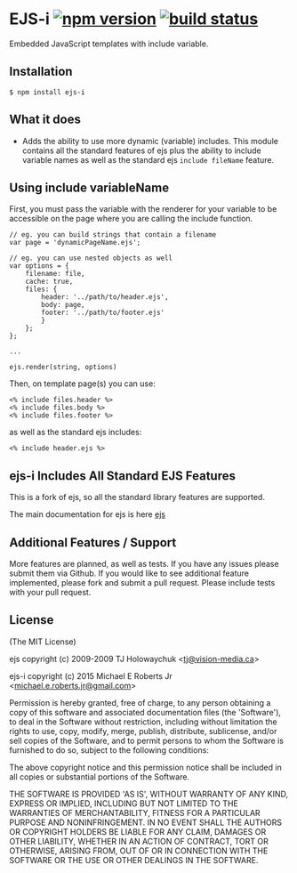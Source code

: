 # EJS-i [![npm version](https://badge.fury.io/js/ejs-i.svg)](http://badge.fury.io/js/ejs-i) [![build status](http://img.shields.io/travis/badges/shields.svg)](https://travis-ci.org/michaelerobertsjr/ejs-i)

Embedded JavaScript templates with include variable.

## Installation

    $ npm install ejs-i

## What it does

* Adds the ability to use more dynamic (variable) includes. This module  
contains all the standard features of ejs plus the ability to include variable names 
as well as the standard ejs `include fileName` feature.

## Using include variableName

First, you must pass the variable with the renderer for your variable to be 
accessible on the page where you are calling the include function.
    
    // eg. you can build strings that contain a filename
    var page = 'dynamicPageName.ejs';
    
    // eg. you can use nested objects as well
    var options = {
        filename: file,
        cache: true,
        files: {
            header: '../path/to/header.ejs',
            body: page, 
            footer: '../path/to/footer.ejs'
            }
        };
    };

    ...

    ejs.render(string, options) 

Then, on template page(s) you can use:

    <% include files.header %>
    <% include files.body %>
    <% include files.footer %>

as well as the standard ejs includes:

    <% include header.ejs %>

## ejs-i Includes All Standard EJS Features

This is a fork of ejs, so all the standard library features are supported.

The main documentation for ejs is here [ejs](https://github.com/tj/ejs) 

## Additional Features / Support

More features are planned, as well as tests.  If you have any issues please
submit them via Github. If you would like to see additional feature 
implemented, please fork and submit a pull request. Please include tests 
with your pull request.

## License 

(The MIT License)

ejs copyright (c) 2009-2009 TJ Holowaychuk &lt;tj@vision-media.ca&gt;

ejs-i copyright (c) 2015 Michael E Roberts Jr &lt;michael.e.roberts.jr@gmail.com&gt;

Permission is hereby granted, free of charge, to any person obtaining
a copy of this software and associated documentation files (the
'Software'), to deal in the Software without restriction, including
without limitation the rights to use, copy, modify, merge, publish,
distribute, sublicense, and/or sell copies of the Software, and to
permit persons to whom the Software is furnished to do so, subject to
the following conditions:

The above copyright notice and this permission notice shall be
included in all copies or substantial portions of the Software.

THE SOFTWARE IS PROVIDED 'AS IS', WITHOUT WARRANTY OF ANY KIND,
EXPRESS OR IMPLIED, INCLUDING BUT NOT LIMITED TO THE WARRANTIES OF
MERCHANTABILITY, FITNESS FOR A PARTICULAR PURPOSE AND NONINFRINGEMENT.
IN NO EVENT SHALL THE AUTHORS OR COPYRIGHT HOLDERS BE LIABLE FOR ANY
CLAIM, DAMAGES OR OTHER LIABILITY, WHETHER IN AN ACTION OF CONTRACT,
TORT OR OTHERWISE, ARISING FROM, OUT OF OR IN CONNECTION WITH THE
SOFTWARE OR THE USE OR OTHER DEALINGS IN THE SOFTWARE.
